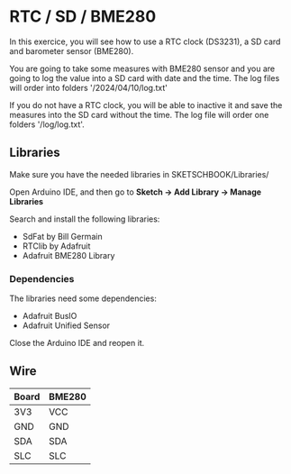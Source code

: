 # RTC / SD / BME280

In this exercice, you will see how to use a RTC clock (DS3231), a SD card and barometer sensor (BME280).

You are going to take some measures with BME280 sensor and you are going to log the value into a SD card with date and the time. The log files will order into folders '/2024/04/10/log.txt'


If you do not have a RTC clock, you will be able to inactive it and save the measures into the SD card without the time. The log file will order one folders '/log/log.txt'.

## Libraries
Make sure you have the needed libraries in SKETSCHBOOK/Libraries/

Open Arduino IDE, and then go to **Sketch -> Add Library -> Manage Libraries** 

Search and install the following libraries:

* SdFat by Bill Germain
* RTClib by Adafruit
* Adafruit BME280 Library

### Dependencies
The libraries need some dependencies:

* Adafruit BusIO
* Adafruit Unified Sensor


Close the Arduino IDE and reopen it.

## Wire

Board | BME280
--- | ---
3V3 | VCC
GND | GND
SDA | SDA
SLC | SLC 

